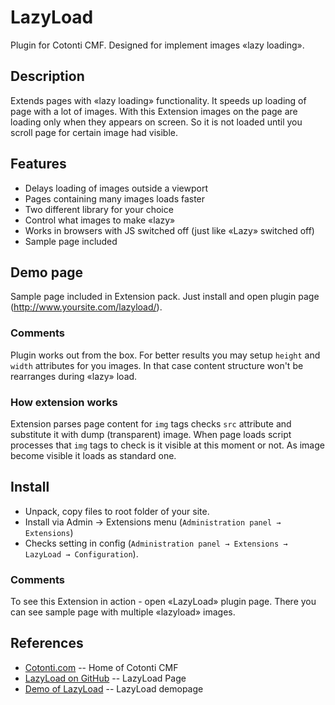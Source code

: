 LazyLoad
========

Plugin for Cotonti CMF. Designed for implement images «lazy loading».

Description
-----------

Extends pages with «lazy loading» functionality. It speeds up loading of page with a lot of
images.
With this Extension images on the page are loading only when they appears on screen.
So it is not loaded until you scroll page for certain image had visible.

Features
--------

* Delays loading of images outside a viewport
* Pages containing many images loads faster
* Two different library for your choice
* Control what images to make «lazy»
* Works in browsers with JS switched off (just like «Lazy» switched off)
* Sample page included

Demo page
---------

Sample page included in Extension pack. Just install and open plugin page
(http://www.yoursite.com/lazyload/).

### Comments

Plugin works out from the box. For better results you may setup `height` and `width` attributes
for you images. In that case content structure won't be rearranges during «lazy» load.



### How extension works

Extension parses page content for `img` tags checks `src` attribute and substitute it with
dump (transparent) image. When page loads script processes that `img` tags to check is it visible 
at this moment or not. As image become visible it loads as standard one.


Install
-------

* Unpack, copy files to root folder of your site.
* Install via Admin → Extensions menu (`Administration panel → Extensions`)
* Checks setting in config (`Administration panel → Extensions → LazyLoad → Configuration`).

### Comments

To see this Extension in action - open «LazyLoad» plugin page. There you can see sample page 
with multiple «lazyload» images.


References
----------

* [Cotonti.com](http://Cotonti.com/) -- Home of Cotonti CMF
* [LazyLoad on GitHub](http://macik.github.com/cot-lazyload/) -- LazyLoad Page
* [Demo of LazyLoad](http://macik.github.com/cot-lazyload/demo.html) -- LazyLoad demopage


